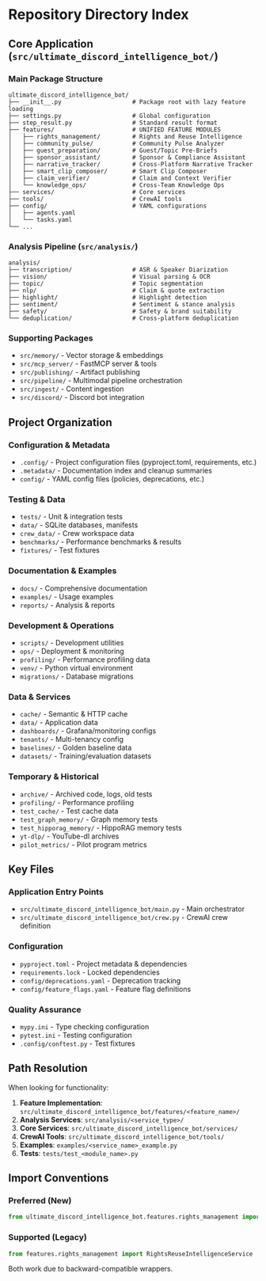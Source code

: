 # Repository Directory Index

## Core Application (`src/ultimate_discord_intelligence_bot/`)

### Main Package Structure
```
ultimate_discord_intelligence_bot/
├── __init__.py                    # Package root with lazy feature loading
├── settings.py                    # Global configuration
├── step_result.py                 # Standard result format
├── features/                      # UNIFIED FEATURE MODULES
│   ├── rights_management/         # Rights and Reuse Intelligence
│   ├── community_pulse/           # Community Pulse Analyzer
│   ├── guest_preparation/         # Guest/Topic Pre-Briefs
│   ├── sponsor_assistant/         # Sponsor & Compliance Assistant
│   ├── narrative_tracker/         # Cross-Platform Narrative Tracker
│   ├── smart_clip_composer/       # Smart Clip Composer
│   ├── claim_verifier/            # Claim and Context Verifier
│   └── knowledge_ops/             # Cross-Team Knowledge Ops
├── services/                      # Core services
├── tools/                         # CrewAI tools
├── config/                        # YAML configurations
│   ├── agents.yaml
│   └── tasks.yaml
└── ...
```

### Analysis Pipeline (`src/analysis/`)
```
analysis/
├── transcription/                 # ASR & Speaker Diarization
├── vision/                        # Visual parsing & OCR
├── topic/                         # Topic segmentation
├── nlp/                           # Claim & quote extraction
├── highlight/                     # Highlight detection
├── sentiment/                     # Sentiment & stance analysis
├── safety/                        # Safety & brand suitability
└── deduplication/                 # Cross-platform deduplication
```

### Supporting Packages
- `src/memory/` - Vector storage & embeddings
- `src/mcp_server/` - FastMCP server & tools
- `src/publishing/` - Artifact publishing
- `src/pipeline/` - Multimodal pipeline orchestration
- `src/ingest/` - Content ingestion
- `src/discord/` - Discord bot integration

## Project Organization

### Configuration & Metadata
- `.config/` - Project configuration files (pyproject.toml, requirements, etc.)
- `.metadata/` - Documentation index and cleanup summaries
- `config/` - YAML config files (policies, deprecations, etc.)

### Testing & Data
- `tests/` - Unit & integration tests
- `data/` - SQLite databases, manifests
- `crew_data/` - Crew workspace data
- `benchmarks/` - Performance benchmarks & results
- `fixtures/` - Test fixtures

### Documentation & Examples
- `docs/` - Comprehensive documentation
- `examples/` - Usage examples
- `reports/` - Analysis & reports

### Development & Operations
- `scripts/` - Development utilities
- `ops/` - Deployment & monitoring
- `profiling/` - Performance profiling data
- `venv/` - Python virtual environment
- `migrations/` - Database migrations

### Data & Services
- `cache/` - Semantic & HTTP cache
- `data/` - Application data
- `dashboards/` - Grafana/monitoring configs
- `tenants/` - Multi-tenancy config
- `baselines/` - Golden baseline data
- `datasets/` - Training/evaluation datasets

### Temporary & Historical
- `archive/` - Archived code, logs, old tests
- `profiling/` - Performance profiling
- `test_cache/` - Test cache data
- `test_graph_memory/` - Graph memory tests
- `test_hipporag_memory/` - HippoRAG memory tests
- `yt-dlp/` - YouTube-dl archives
- `pilot_metrics/` - Pilot program metrics

## Key Files

### Application Entry Points
- `src/ultimate_discord_intelligence_bot/main.py` - Main orchestrator
- `src/ultimate_discord_intelligence_bot/crew.py` - CrewAI crew definition

### Configuration
- `pyproject.toml` - Project metadata & dependencies
- `requirements.lock` - Locked dependencies
- `config/deprecations.yaml` - Deprecation tracking
- `config/feature_flags.yaml` - Feature flag definitions

### Quality Assurance
- `mypy.ini` - Type checking configuration
- `pytest.ini` - Testing configuration
- `.config/conftest.py` - Test fixtures

## Path Resolution

When looking for functionality:

1. **Feature Implementation**: `src/ultimate_discord_intelligence_bot/features/<feature_name>/`
2. **Analysis Services**: `src/analysis/<service_type>/`
3. **Core Services**: `src/ultimate_discord_intelligence_bot/services/`
4. **CrewAI Tools**: `src/ultimate_discord_intelligence_bot/tools/`
5. **Examples**: `examples/<service_name>_example.py`
6. **Tests**: `tests/test_<module_name>.py`

## Import Conventions

### Preferred (New)
```python
from ultimate_discord_intelligence_bot.features.rights_management import RightsReuseIntelligenceService
```

### Supported (Legacy)
```python
from features.rights_management import RightsReuseIntelligenceService
```

Both work due to backward-compatible wrappers.

